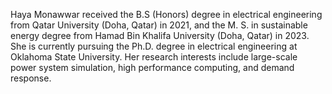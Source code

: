 Haya Monawwar received the B.S (Honors) degree in electrical engineering from
Qatar University (Doha, Qatar) in 2021, and the M. S. in sustainable energy
degree from Hamad Bin Khalifa University (Doha, Qatar) in 2023. She is currently
pursuing the Ph.D. degree in electrical engineering at Oklahoma State
University. Her research interests include large-scale power system simulation,
high performance computing, and demand response.
